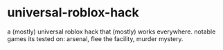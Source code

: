 # universal-roblox-hack
a (mostly) universal roblox hack that (mostly) works everywhere. notable games its tested on: arsenal, flee the facility, murder mystery.
